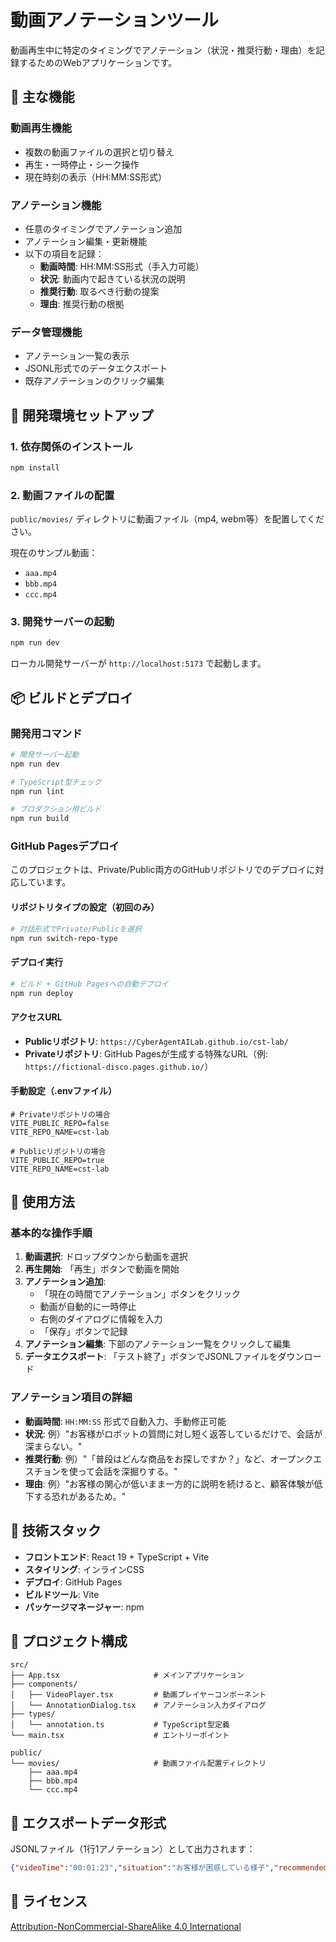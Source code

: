# 動画アノテーションツール

動画再生中に特定のタイミングでアノテーション（状況・推奨行動・理由）を記録するためのWebアプリケーションです。

## 🎥 主な機能

### 動画再生機能
- 複数の動画ファイルの選択と切り替え
- 再生・一時停止・シーク操作
- 現在時刻の表示（HH:MM:SS形式）

### アノテーション機能
- 任意のタイミングでアノテーション追加
- アノテーション編集・更新機能
- 以下の項目を記録：
  - **動画時間**: HH:MM:SS形式（手入力可能）
  - **状況**: 動画内で起きている状況の説明
  - **推奨行動**: 取るべき行動の提案
  - **理由**: 推奨行動の根拠

### データ管理機能
- アノテーション一覧の表示
- JSONL形式でのデータエクスポート
- 既存アノテーションのクリック編集

## 🚀 開発環境セットアップ

### 1. 依存関係のインストール
```bash
npm install
```

### 2. 動画ファイルの配置
`public/movies/` ディレクトリに動画ファイル（mp4, webm等）を配置してください。

現在のサンプル動画：
- `aaa.mp4`
- `bbb.mp4`
- `ccc.mp4`

### 3. 開発サーバーの起動
```bash
npm run dev
```
ローカル開発サーバーが `http://localhost:5173` で起動します。

## 📦 ビルドとデプロイ

### 開発用コマンド
```bash
# 開発サーバー起動
npm run dev

# TypeScript型チェック
npm run lint

# プロダクション用ビルド
npm run build
```

### GitHub Pagesデプロイ

このプロジェクトは、Private/Public両方のGitHubリポジトリでのデプロイに対応しています。

#### リポジトリタイプの設定（初回のみ）
```bash
# 対話形式でPrivate/Publicを選択
npm run switch-repo-type
```

#### デプロイ実行
```bash
# ビルド + GitHub Pagesへの自動デプロイ
npm run deploy
```

#### アクセスURL
- **Publicリポジトリ**: `https://CyberAgentAILab.github.io/cst-lab/`
- **Privateリポジトリ**: GitHub Pagesが生成する特殊なURL（例: `https://fictional-disco.pages.github.io/`）

#### 手動設定（.envファイル）
```env
# Privateリポジトリの場合
VITE_PUBLIC_REPO=false
VITE_REPO_NAME=cst-lab

# Publicリポジトリの場合
VITE_PUBLIC_REPO=true
VITE_REPO_NAME=cst-lab
```

## 🎯 使用方法

### 基本的な操作手順
1. **動画選択**: ドロップダウンから動画を選択
2. **再生開始**: 「再生」ボタンで動画を開始
3. **アノテーション追加**:
   - 「現在の時間でアノテーション」ボタンをクリック
   - 動画が自動的に一時停止
   - 右側のダイアログに情報を入力
   - 「保存」ボタンで記録
4. **アノテーション編集**: 下部のアノテーション一覧をクリックして編集
5. **データエクスポート**: 「テスト終了」ボタンでJSONLファイルをダウンロード

### アノテーション項目の詳細
- **動画時間**: `HH:MM:SS` 形式で自動入力、手動修正可能
- **状況**: 例）"お客様がロボットの質問に対し短く返答しているだけで、会話が深まらない。"
- **推奨行動**: 例）"「普段はどんな商品をお探しですか？」など、オープンクエスチョンを使って会話を深掘りする。"
- **理由**: 例）"お客様の関心が低いまま一方的に説明を続けると、顧客体験が低下する恐れがあるため。"

## 🔧 技術スタック

- **フロントエンド**: React 19 + TypeScript + Vite
- **スタイリング**: インラインCSS
- **デプロイ**: GitHub Pages
- **ビルドツール**: Vite
- **パッケージマネージャー**: npm

## 📁 プロジェクト構成

```
src/
├── App.tsx                     # メインアプリケーション
├── components/
│   ├── VideoPlayer.tsx         # 動画プレイヤーコンポーネント
│   └── AnnotationDialog.tsx    # アノテーション入力ダイアログ
├── types/
│   └── annotation.ts           # TypeScript型定義
└── main.tsx                    # エントリーポイント

public/
└── movies/                     # 動画ファイル配置ディレクトリ
    ├── aaa.mp4
    ├── bbb.mp4
    └── ccc.mp4
```

## 📝 エクスポートデータ形式

JSONLファイル（1行1アノテーション）として出力されます：

```json
{"videoTime":"00:01:23","situation":"お客様が困惑している様子","recommendedAction":"具体的な使用例を示す","reason":"抽象的な説明では理解が困難なため","videoFileName":"テスト動画1","timestamp":"2025-01-01T12:00:00.000Z"}
```

## 📄 ライセンス

[Attribution-NonCommercial-ShareAlike 4.0 International](https://creativecommons.org/licenses/by-nc-sa/4.0/deed)